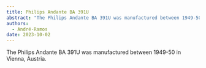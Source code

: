 ```yaml
---
title: Philips Andante BA 391U
abstract: "The Philips Andante BA 391U was manufactured between 1949-50 in Vienna."
authors:
  - André-Ramos
date: 2023-10-02
---
```


The Philips Andante BA 391U was manufactured between 1949-50 in Vienna, Austria.
